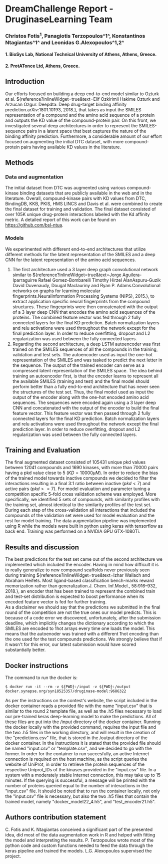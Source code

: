 # DreamChallenge Report - DruginaseLearning Team
### Christos Fotis<sup>1</sup>, Panagiotis Terzopoulos^1^, Konstantinos Ntagiantas^1^ and Leonidas G.Alexopoulos^1,2^
 #### 1. BioSys Lab, National Technical University of Athens, Athens, Greece.
#### 2. ProtATonce Ltd, Athens, Greece.

## Introduction
Our efforts focused on building a deep end-to-end model similar to Ozturk et al. ${reference?inlineWidget=true&text=Elif Ozkirimli Hakime Ozturk and Arzucan Ozgur.  Deepdta:  Deep drug-target binding affinity prediction.arXiv:1801.10193, 2018.}, that takes as input the SMILES representation of a compound and the amino acid sequence of a protein and outputs the KD value of the compound-protein pair.
On this front, we investigated several deep architectures in order to represent the SMILES-sequence pairs in a latent space that best captures the nature of the binding affinity prediction. Furthermore, a considerable amount of our effort focused on augmenting the initial DTC dataset, with more compound-protein pairs having available KD values in the literature.
## Methods
### Data and augmentation
The initial dataset from DTC was augmented using various compound-kinase binding datasets that are publicly available in the web and in the literature. Overall, compound-kinase pairs with KD values from DTC, BindingDB, KKB, PKIS, HMS LINCS and Davis et al. were combined to create the final dataset for training and validation. The final dataset consisted of over 105K unique drug-protein interactions labeled with the Kd affinity metric. A detailed report of this work can be found on https://github.com/bsl-ntua.
### Models
We experimented with different end-to-end architectures that utilize different methods for the latent representation of the SMILES and a deep CNN for the latent representation of the amino acid sequences.
1. The first architecture used a 3 layer deep graph convolutional network similar to ${reference?inlineWidget=true&text=Jorge Aguilera-Iparraguirre Rafael Gomez-Bombarelli Timothy Hirzel AlanAspuru-Guzik David Duvenaudy, Dougal Maclauriny and Ryan P. Adams.Convolutional networks on graphs for learning molecular fingerprints.NeuralInformation Processing Systems (NIPS), 2015.}, to extract application specific neural fingerprints from the compound structures. These fingerprints were then concatenated with the output of a 3 layer deep CNN that encodes the amino acid sequences of the proteins. The combined feature vector was fed through 2 fully connected layers for the final KD prediction. Batch normalization layers and relu activations were used throughout the network except for the final prediction layer. In order to reduce overfitting, dropout and L2 regularization was used between the fully connected layers.
2. Regarding the second architecture, a deep LSTM autoencoder was first trained on the SMILES sequences of all the compounds in the training, validation and test sets. The autoencoder used as input the one-hot representation of the SMILES and was tasked to predict the next letter in the sequence. The output of the trained encoder can serve as a compressed latent representation of the SMILES space. The idea behind training an autoencoder first, is that the encoder learns to represent all the available SMILES (training and test) and the final model should perform better than a fully end-to-end architecture that has never seen the structures of the test set. Thus, the final model used as input the output of the encoder along with the one-hot encoded amino acid sequences. The sequences were encoded again using a 3 layer deep CNN and concatenated with the output of the encoder to build the final feature vector. This feature vector was then passed through 2 fully connected layers for the final KD prediction. Batch normalization layers and relu activations were used throughout the network except the final prediction layer. In order to reduce overfitting, dropout and L2 regularization was used between the fully connected layers. 
## Training and Evaluation
The final augmented dataset consisted of 105431 unique pkd values between 12041 compounds and 1690 kinases, with more than 70000 pairs having a pkd value close to 5 ($KD = 10000 \mu M)$. In order to reduce the bias of the trained model towards inactive compounds we decided to filter the interactions resulting in a final 3:1 ratio between inactive ($pkd<7$) and active pairs ($pkd>=7$). 
For model evaluation and parameter tuning a competition specific 5-fold cross validation scheme was employed. More specifically, we identified 5 sets of compounds, with similarity profiles with the training set, almost identical to the similarity profiles of the test set. During each step of the cross-validation all interactions that included the compounds of the validation set were used for model evaluation and the rest for model training.
The data augmentation pipeline was implemented using R while the models were built in python using keras with tensorflow as back end. Training was performed on a NVIDIA GPU GTX-1080Ti.
## Results and discussion
The best predictions for the test set came out of the second architecture we implemented which included the encoder. Having in mind how difficult it is to really generalize to new compound scaffolds never previously seen during training ${reference?inlineWidget=true&text=Izhar Wallach and Abraham Heifets. Most ligand-based classification bench-marks  reward  memorization  rather  than  generalization.J. Chem. Inf.Model., 58:916–932, 2018.}, an encoder that has been trained to represent the combined train and test-set distribution is expected to boost performance when its encoded feature vector is fed for further training.     
As a disclaimer we should say that the predictions we submitted in the final round of the competition are not the true ones our model predicts. This is because of a code error we discovered, unfortunately, after the submission deadline, which implicitly changes the dictionary according to which the SMILES are encoded to 1hot arrays every time one loads the model. This means that the autoenoder was trained with a different 1hot encoding than the one used for the test compounds predictions. We strongly believe that if it wasn't for this error, our latest submission would have scored substantially better.  

## Docker instructions
The command to run the docker is: 
```
$ docker run -it --rm -v ${PWD}:/input -v ${PWD}:/output docker.synapse.org/syn18525357/druginase-model:9686322 

```
As per the instructions on the contest's website, the script included in the docker container reads a provided file with the name "input.csv" that is similar to the round 2 template file, as well as the .h5 files necessary to load our pre-trained keras deep-learning model to make the predictions. All of these files are put into the /input directory of the docker container. Running the docker locally with the provided command, requires the input file and the two .h5 files in the working directory, and will result in the creation of the "predictions.csv" file, that is stored in the /output directory of the docker container. In the instructions it is stated that the provided file should be named "input.csv" or "template.csv", and we decided to go with the former. In order for the container to run succesfully, an active Internet connection is required on the host machine, as the script queries the website of UniProt, in order to retrieve the protein sequences of the respective Uniprot_IDs of the kinases provided in the "input.csv" file. In a system with a moderately stable Internet connection, this may take up to 15 minutes. If the querying is successful, a message will be printed with the number of proteins queried equal to the number of interactions in the "input.csv" file.
It should be noted that to run the container locally, not only the "input.csv" file is necessary, but also the two .h5 files that contain the trained model, namely "docker_model22_4.h5", and "test_encoder21.h5".

## Authors contribution statement
C. Fotis and K. Ntagiantas conceived a significant part of the presented idea, did most of the data augmentation work in R and helped with fitting the model and interpreting the results. P. Terzopoulos wrote most of the python code and custom functions needed to feed the data through the keras pipeline and trained the models. L.G. Alexopoulos supervised the project.
